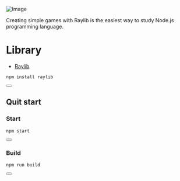 ![Image](https://img1.daumcdn.net/thumb/R1280x0/?scode=mtistory2&fname=https%3A%2F%2Fblog.kakaocdn.net%2Fdn%2FslIIw%2FbtsLyT9LS4u%2Fg3mwAZWQpzvZkkuWaKOoF1%2Fimg.png)

Creating simple games with Raylib is the easiest way to study Node.js programming language.

# Library
- [Raylib](https://github.com/RobLoach/node-raylib)
<div class="code-box">
  <pre><code>npm install raylib</code></pre>
  <button onclick="copyCode(this)"></button>
</div>

## Quit start
### Start
<div class="code-box">
  <pre><code>npm start</code></pre>
  <button onclick="copyCode(this)"></button>
</div>

### Build
<div class="code-box">
  <pre><code>npm run build</code></pre>
  <button onclick="copyCode(this)"></button>
</div>
